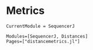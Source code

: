 # Metrics

```@meta
CurrentModule = SequencerJ
```

```@autodocs
Modules=[SequencerJ, Distances]
Pages=["distancemetrics.jl"]
```
